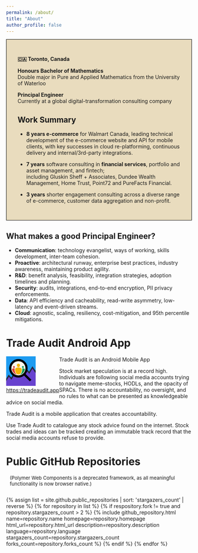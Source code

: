 ```yaml
---
permalink: /about/
title: "About"
author_profile: false
---
```


<div style="
  border:1px solid black;
  background-image:url('/assets/images/about_full.jpg');
  background-size:cover;
  background-blend-mode:soft-light;
  background-color:#e9dcbe;
  padding:30px;"
>

**🇨🇦 Toronto, Canada**

**Honours Bachelor of Mathematics**  
Double major in Pure and Applied Mathematics from the University of Waterloo

**Principal Engineer**  
Currently at a global digital-transformation consulting company

## Work Summary

- **8 years e-commerce** for Walmart Canada, leading technical development of the e-commerce website and API for mobile clients,
with key successes in cloud re-platforming, continuous delivery and internal/3rd-party integrations.

- **7 years** software consulting in **financial services**, portfolio and asset management, and fintech;  
including Gluskin Sheff + Associates, Dundee Wealth Management, Home Trust, Point72 and PureFacts Financial.

- **3 years** shorter engagement consulting across a diverse range of e-commerce, customer data aggregation and non-profit. 

</div>

## What makes a good Principal Engineer?

- **Communication**: technology evangelist, ways of working, skills development, inter-team cohesion.
- **Proactive**: architectural runway, enterprise best practices, industry awareness, maintaining product agility.
- **R&D**: benefit analysis, feasibility, integration strategies, adoption timelines and planning.
- **Security**: audits, integrations, end-to-end encryption, PII privacy enforcements.
- **Data**: API efficiency and cacheability, read-write asymmetry, low-latency and event-driven streams.
- **Cloud**: agnostic, scaling, resiliency, cost-mitigation, and 95th percentile mitigations.

# Trade Audit Android App

<div style="float:left">
 <img src="/assets/images/tradeaudit.png" title="Trade Audit Mobile App" style="width:80px" alt="Trade Audit"><br/>
 <a href="https://tradeaudit.app" target="_blank">https://tradeaudit.app</a>
</div>

Trade Audit is an Android Mobile App  


Stock market speculation is at a record high. Individuals are following social media accounts trying
to navigate meme-stocks, HODLs, and the opacity of SPACs. There is no accountability, no oversight, and 
 no rules to what can be presented as knowledgeable advice on social media.

Trade Audit is a mobile application that creates accountability.

Use Trade Audit to catalogue any stock advice found on the internet.  Stock trades and ideas can be tracked 
creating an immutable track record that the social media accounts refuse to provide.  


# Public GitHub Repositories

<p style="font-size:small;margin-left:10px;">(Polymer Web Components is a deprecated framework, as all meaningful functionality is now browser native.)</p>

<div style="display:flex;flex-wrap:wrap;-webkit-flex-wrap:wrap;list-style:none;padding-inline-start:0px;">

{% assign list = site.github.public_repositories | sort: 'stargazers_count' | reverse %}
{% for repository in list %}
{% if respository.fork != true and repository.stargazers_count > 2 %}
{%
  include github_repository.html
  name=repository.name
  homepage=repository.homepage
  html_url=repository.html_url
  description=repository.description
  language=repository.language
  stargazers_count=repository.stargazers_count
  forks_count=repository.forks_count
%}
{% endif %}
{% endfor %}
  
</div>
